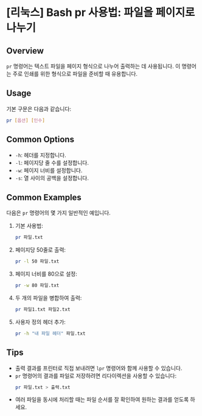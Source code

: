 # [리눅스] Bash pr 사용법: 파일을 페이지로 나누기

## Overview
`pr` 명령어는 텍스트 파일을 페이지 형식으로 나누어 출력하는 데 사용됩니다. 이 명령어는 주로 인쇄를 위한 형식으로 파일을 준비할 때 유용합니다.

## Usage
기본 구문은 다음과 같습니다:

```bash
pr [옵션] [인수]
```

## Common Options
- `-h`: 헤더를 지정합니다.
- `-l`: 페이지당 줄 수를 설정합니다.
- `-w`: 페이지 너비를 설정합니다.
- `-s`: 열 사이의 공백을 설정합니다.

## Common Examples
다음은 `pr` 명령어의 몇 가지 일반적인 예입니다.

1. 기본 사용법:
   ```bash
   pr 파일.txt
   ```

2. 페이지당 50줄로 출력:
   ```bash
   pr -l 50 파일.txt
   ```

3. 페이지 너비를 80으로 설정:
   ```bash
   pr -w 80 파일.txt
   ```

4. 두 개의 파일을 병합하여 출력:
   ```bash
   pr 파일1.txt 파일2.txt
   ```

5. 사용자 정의 헤더 추가:
   ```bash
   pr -h "내 파일 헤더" 파일.txt
   ```

## Tips
- 출력 결과를 프린터로 직접 보내려면 `lpr` 명령어와 함께 사용할 수 있습니다.
- `pr` 명령어의 결과를 파일로 저장하려면 리다이렉션을 사용할 수 있습니다:
  ```bash
  pr 파일.txt > 출력.txt
  ```
- 여러 파일을 동시에 처리할 때는 파일 순서를 잘 확인하여 원하는 결과를 얻도록 하세요.